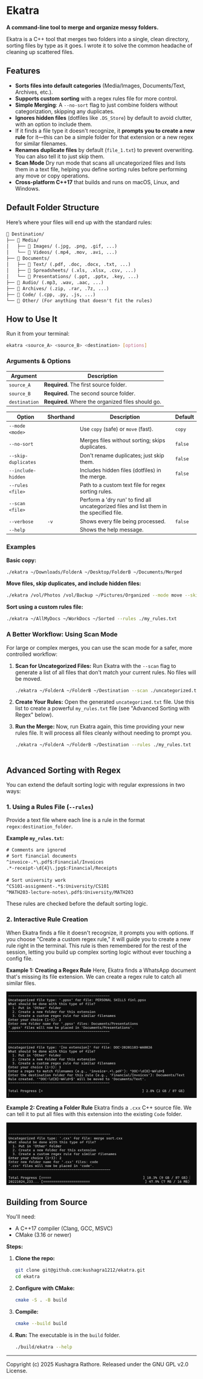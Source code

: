 # Ekatra
**A command-line tool to merge and organize messy folders.**

Ekatra is a C++ tool that merges two folders into a single, clean directory, sorting files by type as it goes. I wrote it to solve the common headache of cleaning up scattered files.

## Features
- **Sorts files into default categories** (Media/Images, Documents/Text, Archives, etc.).
- **Supports custom sorting** with a regex rules file for more control.
- **Simple Merging**: A `--no-sort` flag to just combine folders without categorization, skipping any duplicates.
- **Ignores hidden files** (dotfiles like `.DS_Store`) by default to avoid clutter, with an option to include them.
- If it finds a file type it doesn't recognize, it **prompts you to create a new rule** for it—this can be a simple folder for that extension or a new regex for similar filenames.
- **Renames duplicate files** by default (`file_1.txt`) to prevent overwriting. You can also tell it to just skip them.
- **Scan Mode** Dry run mode that scans all uncategorized files and lists them in a text file, helping you define sorting rules before performing any move or copy operations.
- **Cross-platform C++17** that builds and runs on macOS, Linux, and Windows.

## Default Folder Structure
Here’s where your files will end up with the standard rules:

```
📁 Destination/
├── 📁 Media/
│   ├── 📁 Images/ (.jpg, .png, .gif, ...)
│   └── 📁 Videos/ (.mp4, .mov, .avi, ...)
├── 📁 Documents/
│   ├── 📁 Text/ (.pdf, .doc, .docx, .txt, ...)
│   ├── 📁 Spreadsheets/ (.xls, .xlsx, .csv, ...)
│   └── 📁 Presentations/ (.ppt, .pptx, .key, ...)
├── 📁 Audio/ (.mp3, .wav, .aac, ...)
├── 📁 Archives/ (.zip, .rar, .7z, ...)
├── 📁 Code/ (.cpp, .py, .js, ...)
└── 📁 Other/ (For anything that doesn't fit the rules)
```

## How to Use It
Run it from your terminal:
```bash
ekatra <source_A> <source_B> <destination> [options]
```

### Arguments & Options

| Argument      | Description                                  |
|---------------|----------------------------------------------|
| `source_A`    | **Required.** The first source folder.       |
| `source_B`    | **Required.** The second source folder.      |
| `destination` | **Required.** Where the organized files should go. |

| Option             | Shorthand | Description                                           | Default |
|--------------------|-----------|-------------------------------------------------------|---------|
| `--mode <mode>`      |           | Use `copy` (safe) or `move` (fast).                   | `copy`  |
| `--no-sort`          |           | Merges files without sorting; skips duplicates.       | `false` |
| `--skip-duplicates`  |           | Don't rename duplicates; just skip them.              | `false` |
| `--include-hidden`   |           | Includes hidden files (dotfiles) in the merge.        | `false` |
| `--rules <file>`     |           | Path to a custom text file for regex sorting rules.   |         |
| `--scan <file>`      |           | Perform a 'dry run' to find all uncategorized files and list them in the specified file.                          
| `--verbose`          | `-v`      | Shows every file being processed.                     | `false` |
| `--help`             |           | Shows the help message.                               |         |

### Examples
**Basic copy:**
```bash
./ekatra ~/Downloads/FolderA ~/Desktop/FolderB ~/Documents/Merged
```

**Move files, skip duplicates, and include hidden files:**
```bash
./ekatra /vol/Photos /vol/Backup ~/Pictures/Organized --mode move --skip-duplicates --include-hidden
```

**Sort using a custom rules file:**
```bash
./ekatra ~/AllMyDocs ~/WorkDocs ~/Sorted --rules ./my_rules.txt
```

### A Better Workflow: Using Scan Mode
For large or complex merges, you can use the scan mode for a safer, more controlled workflow:

1.  **Scan for Uncategorized Files:**
    Run Ekatra with the `--scan` flag to generate a list of all files that don't match your current rules. No files will be moved.
    ```bash
    ./ekatra ~/FolderA ~/FolderB ~/Destination --scan ./uncategorized.txt
    ```

2.  **Create Your Rules:**
    Open the generated `uncategorized.txt` file. Use this list to create a powerful `my_rules.txt` file (see "Advanced Sorting with Regex" below).

3.  **Run the Merge:**
    Now, run Ekatra again, this time providing your new rules file. It will process all files cleanly without needing to prompt you.
    ```bash
    ./ekatra ~/FolderA ~/FolderB ~/Destination --rules ./my_rules.txt
  

## Advanced Sorting with Regex
You can extend the default sorting logic with regular expressions in two ways:

### 1. Using a Rules File (`--rules`)
Provide a text file where each line is a rule in the format `regex:destination_folder`.

**Example `my_rules.txt`:**
```
# Comments are ignored
# Sort financial documents
^invoice-.*\.pdf$:Financial/Invoices
.*-receipt-\d{4}\.jpg$:Financial/Receipts

# Sort university work
^CS101-assignment-.*$:University/CS101
^MATH203-lecture-notes\.pdf$:University/MATH203
```

These rules are checked before the default sorting logic.

### 2. Interactive Rule Creation
When Ekatra finds a file it doesn't recognize, it prompts you with options. If you choose "Create a custom regex rule," it will guide you to create a new rule right in the terminal. This rule is then remembered for the rest of the session, letting you build up complex sorting logic without ever touching a config file.

**Example 1: Creating a Regex Rule**
Here, Ekatra finds a WhatsApp document that's missing its file extension. We can create a regex rule to catch all similar files.

![Ekatra creating a regex rule for a WhatsApp document](./docs/assets/ekatra-regex-prompt.PNG)

**Example 2: Creating a Folder Rule**
Ekatra finds a `.cxx` C++ source file. We can tell it to put all files with this extension into the existing `Code` folder.

![Ekatra creating a folder rule for a C++ file](./docs/assets/ekatra-folder-prompt.PNG)

## Building from Source
You'll need:
- A C++17 compiler (Clang, GCC, MSVC)
- CMake (3.16 or newer)

**Steps:**
1. **Clone the repo:**
   ```bash
   git clone git@github.com:kushagra1212/ekatra.git
   cd ekatra
   ```

2.  **Configure with CMake:**
    ```bash
    cmake -S . -B build
    ```

3.  **Compile:**
    ```bash
    cmake --build build
    ```

4.  **Run:**
    The executable is in the `build` folder.
    ```bash
    ./build/ekatra --help
    ```

---
Copyright (c) 2025 Kushagra Rathore. Released under the GNU GPL v2.0 License.